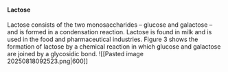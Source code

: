 #### Lactose
Lactose consists of the two monosaccharides – glucose and galactose – and is formed in a condensation reaction. Lactose is found in milk and is used in the food and pharmaceutical industries. Figure 3 shows the formation of lactose by a chemical reaction in which glucose and galactose are joined by a glycosidic bond.
![[Pasted image 20250818092523.png|600]]